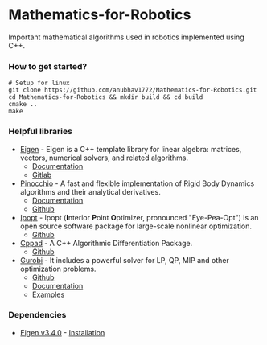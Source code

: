 # Mathematics-for-Robotics
Important mathematical algorithms used in robotics implemented using C++.

### How to get started? 

    # Setup for linux
    git clone https://github.com/anubhav1772/Mathematics-for-Robotics.git
    cd Mathematics-for-Robotics && mkdir build && cd build
    cmake ..
    make

### Helpful libraries
- [Eigen](https://eigen.tuxfamily.org/index.php?title=Main_Page) - Eigen is a C++ template library for linear algebra: matrices, vectors, numerical solvers, and related algorithms.
  - [Documentation](https://eigen.tuxfamily.org/dox/GettingStarted.html)
  - [Gitlab](https://gitlab.com/libeigen/eigen)
- [Pinocchio](https://stack-of-tasks.github.io/pinocchio/) - A fast and flexible implementation of Rigid Body Dynamics algorithms and their analytical derivatives.
  - [Documentation](https://gepettoweb.laas.fr/doc/stack-of-tasks/pinocchio/master/doxygen-html/index.html)
  - [Github](https://github.com/stack-of-tasks/pinocchio)
- [Ipopt](https://coin-or.github.io/Ipopt/) - Ipopt (**I**nterior **P**oint **O**ptimizer, pronounced "Eye-Pea-Opt") is an open source software package for large-scale nonlinear optimization.
  - [Github](https://github.com/coin-or/Ipopt)
- [Cppad](https://cppad.readthedocs.io/) - A C++ Algorithmic Differentiation Package.
  - [Github](https://github.com/coin-or/Cppad)
- [Gurobi](https://www.gurobi.com/) - It includes a powerful solver for LP, QP, MIP and other optimization problems.
  - [Github](https://github.com/Gurobi)
  - [Documentation](https://www.gurobi.com/documentation/)
  - [Examples](https://www.gurobi.com/resources/functional-code-examples/)

### Dependencies
* [Eigen v3.4.0](http://www.eigen.tuxfamily.org/index.php?title=Main_Page#Download) - [Installation](https://github.com/anubhav1772/trajectory_planning_gui/blob/main/Eigen3_installation)




